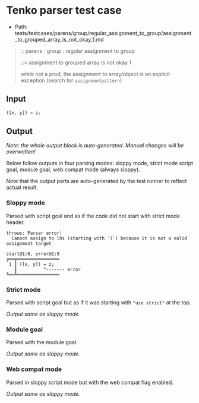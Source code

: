 # Tenko parser test case

- Path: tests/testcases/parens/group/regular_assignment_to_group/assignment_to_grouped_array_is_not_okay_1.md

> :: parens : group : regular assignment to group
>
> ::> assignment to grouped array is not okay 1
>
> while not a prod, the assignment to array/object is an explicit exception (search for `assignmentpattern`)

## Input


`````js
([x, y]) = z;
`````

## Output

_Note: the whole output block is auto-generated. Manual changes will be overwritten!_

Below follow outputs in four parsing modes: sloppy mode, strict mode script goal, module goal, web compat mode (always sloppy).

Note that the output parts are auto-generated by the test runner to reflect actual result.

### Sloppy mode

Parsed with script goal and as if the code did not start with strict mode header.

`````
throws: Parser error!
  Cannot assign to lhs (starting with `(`) because it is not a valid assignment target

start@1:0, error@1:9
╔══╦════════════════
 1 ║ ([x, y]) = z;
   ║          ^------- error
╚══╩════════════════

`````

### Strict mode

Parsed with script goal but as if it was starting with `"use strict"` at the top.

_Output same as sloppy mode._

### Module goal

Parsed with the module goal.

_Output same as sloppy mode._

### Web compat mode

Parsed in sloppy script mode but with the web compat flag enabled.

_Output same as sloppy mode._
